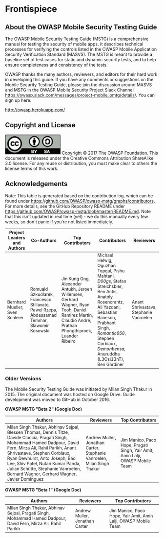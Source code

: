 # Frontispiece

## About the OWASP Mobile Security Testing Guide

The OWASP Mobile Security Testing Guide (MSTG) is a comprehensive manual for testing the security of mobile apps. It describes technical processes for verifying the controls listed in the OWASP Mobile Application Security Verification Standard (MASVS). The MSTG is meant to provide a baseline set of test cases for static and dynamic security tests, and to help ensure completeness and consistency of the tests.

OWASP thanks the many authors, reviewers, and editors for their hard work in developing this guide. If you have any comments or suggestions on the Mobile Security Testing Guide, please join the discussion around MASVS and MSTG in the OWASP Mobile Security Project Slack Channel https://owasp.slack.com/messages/project-mobile_omtg/details/. You can sign up here:

http://owasp.herokuapp.com/

## Copyright and License

![license](Images/license.png)
Copyright © 2017 The OWASP Foundation. This document is released under the Creative Commons Attribution ShareAlike 3.0 license. For any reuse or distribution, you must make clear to others the license terms of this work.

## Acknowledgements

Note: This table is generated based on the contribution log, which can be found under https://github.com/OWASP/owasp-mstg/graphs/contributors. For more details, see the GitHub Repository README under https://github.com/OWASP/owasp-mstg/blob/master/README.md. Note that this isn't updated in real time (yet) - we do this manually every few weeks, so don't panic if you're not listed immediately.

| Project Leaders and Authors | Co-Authors | Top Contributors | Contributors | Reviewers |
| --- | --- | --- | --- | --- |
| Bernhard Mueller, Sven Schleier | Romuald Szkudlarek, Francesco Stillavato, Pawel Rzepa, Abdessamad Temmar, Slawomir Kosowski | Jin Kung Ong,  Alexander Antukh,  Jeroen Willemsen, Gerhard Wagner, Ryan Teoh, Daniel Ramirez Martin, Claudio André, Prathan Phongthiproek, Luander Ribeiro| Michael Helwig, Oguzhan Topgul, Pishu Mahtani, *D00gs*, Stefan Streichsbier, Ben Actis, Anatoly Rosencrantz, Ali Yazdani, Sebastian Banescu, Prabhant Singh, *Romantic668*, Stephen Corbiaux, *Demonbensa*, Anuruddha (L3Osi13nT), Ben Gardiner | Anant Shrivastava, Stephanie Vanroelen |

### Older Versions

The Mobile Security Testing Guide was initiated by Milan Singh Thakur in 2015. The original document was hosted on Google Drive. Guide development was moved to GitHub in October 2016.

**OWASP MSTG "Beta 2" (Google Doc)**

| Authors | Reviewers | Top Contributors |
| --- | --- | --- |
| Milan Singh Thakur, Abhinav Sejpal, Blessen Thomas, Dennis Titze, Davide Cioccia, Pragati Singh, Mohammad Hamed Dadpour, David Fern, Mirza Ali, Rahil Parikh, Anant Shrivastava, Stephen Corbiaux, Ryan Dewhurst, Anto Joseph, Bao Lee, Shiv Patel, Nutan Kumar Panda, Julian Schütte, Stephanie Vanroelen, Bernard Wagner, Gerhard Wagner, Javier Dominguez | Andrew Muller, Jonathan Carter, Stephanie Vanroelen, Milan Singh Thakur  | Jim Manico, Paco Hope, Pragati Singh, Yair Amit, Amin Lalji, OWASP Mobile Team|

**OWASP MSTG "Beta 1" (Google Doc)**

| Authors | Reviewers | Top Contributors |
| --- | --- | --- |
| Milan Singh Thakur, Abhinav Sejpal, Pragati Singh, Mohammad Hamed Dadpour, David Fern, Mirza Ali, Rahil Parikh | Andrew Muller, Jonathan Carter | Jim Manico, Paco Hope, Yair Amit, Amin Lalji, OWASP Mobile Team  |
